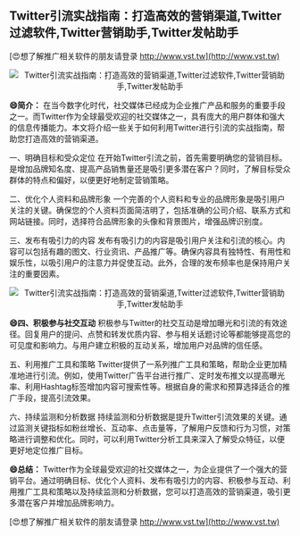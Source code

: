 ## **Twitter引流实战指南：打造高效的营销渠道,Twitter过滤软件,Twitter营销助手,Twitter发帖助手**

[😍想了解推广相关软件的朋友请登录 http://www.vst.tw](http://www.vst.tw)

 <center><img src="https://vst.tw/MP4/tuiguang/png/5.png" alt="Twitter引流实战指南：打造高效的营销渠道,Twitter过滤软件,Twitter营销助手,Twitter发帖助手"></center>

**😄简介：**
在当今数字化时代，社交媒体已经成为企业推广产品和服务的重要手段之一。而Twitter作为全球最受欢迎的社交媒体之一，具有庞大的用户群体和强大的信息传播能力。本文将介绍一些关于如何利用Twitter进行引流的实战指南，帮助您打造高效的营销渠道。

一、明确目标和受众定位
在开始Twitter引流之前，首先需要明确您的营销目标。是增加品牌知名度、提高产品销售量还是吸引更多潜在客户？同时，了解目标受众群体的特点和偏好，以便更好地制定营销策略。

二、优化个人资料和品牌形象
一个完善的个人资料和专业的品牌形象是吸引用户关注的关键。确保您的个人资料页面简洁明了，包括准确的公司介绍、联系方式和网站链接。同时，选择符合品牌形象的头像和背景图片，增强品牌识别度。

三、发布有吸引力的内容
发布有吸引力的内容是吸引用户关注和引流的核心。内容可以包括有趣的图文、行业资讯、产品推广等。确保内容具有独特性、有用性和娱乐性，以吸引用户的注意力并促使互动。此外，合理的发布频率也是保持用户关注的重要因素。

 <center><img src="https://vst.tw/MP4/tuiguang/png/0.png" alt="Twitter引流实战指南：打造高效的营销渠道,Twitter过滤软件,Twitter营销助手,Twitter发帖助手"></center>

**😄四、积极参与社交互动**
积极参与Twitter的社交互动是增加曝光和引流的有效途径。回复用户的提问、点赞和转发优质内容、参与相关话题讨论等都能够提高您的可见度和影响力。与用户建立积极的互动关系，增加用户对品牌的信任感。

五、利用推广工具和策略
Twitter提供了一系列推广工具和策略，帮助企业更加精准地进行引流。例如，使用Twitter广告平台进行推广、定时发布推文以提高曝光率、利用Hashtag标签增加内容可搜索性等。根据自身的需求和预算选择适合的推广手段，提高引流效果。

六、持续监测和分析数据
持续监测和分析数据是提升Twitter引流效果的关键。通过监测关键指标如粉丝增长、互动率、点击量等，了解用户反馈和行为习惯，对策略进行调整和优化。同时，可以利用Twitter分析工具来深入了解受众特征，以便更好地定位推广目标。

**😄总结：**
Twitter作为全球最受欢迎的社交媒体之一，为企业提供了一个强大的营销平台。通过明确目标、优化个人资料、发布有吸引力的内容、积极参与互动、利用推广工具和策略以及持续监测和分析数据，您可以打造高效的营销渠道，吸引更多潜在客户并增加品牌影响力。

[😍想了解推广相关软件的朋友请登录 http://www.vst.tw](http://www.vst.tw)




